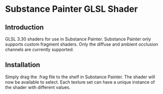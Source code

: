 # Substance Painter GLSL Shader
## Introduction
GLSL 3.30 shaders for use in Substance Painter. Substance Painter only supports custom fragment
shaders. Only the diffuse and ambient occlusion channels are currently supported.

## Installation
Simply drag the .frag file to the shelf in Substance Painter. The shader will
now be available to select. Each texture set can have a unique instance of the
shader with different values.
